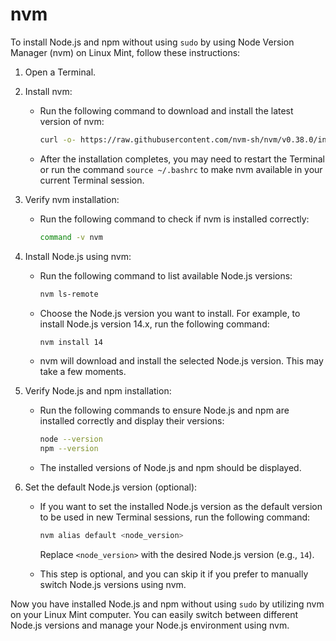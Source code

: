 # nvm

To install Node.js and npm without using `sudo` by using Node Version Manager (nvm) on Linux Mint, follow these instructions:

1. Open a Terminal.

2. Install nvm:
   - Run the following command to download and install the latest version of nvm:
     ```bash
     curl -o- https://raw.githubusercontent.com/nvm-sh/nvm/v0.38.0/install.sh | bash
     ```

   - After the installation completes, you may need to restart the Terminal or run the command `source ~/.bashrc` to make nvm available in your current Terminal session.

3. Verify nvm installation:
   - Run the following command to check if nvm is installed correctly:
     ```bash
     command -v nvm
     ```

4. Install Node.js using nvm:
   - Run the following command to list available Node.js versions:
     ```bash
     nvm ls-remote
     ```

   - Choose the Node.js version you want to install. For example, to install Node.js version 14.x, run the following command:
     ```bash
     nvm install 14
     ```

   - nvm will download and install the selected Node.js version. This may take a few moments.

5. Verify Node.js and npm installation:
   - Run the following commands to ensure Node.js and npm are installed correctly and display their versions:
     ```bash
     node --version
     npm --version
     ```

   - The installed versions of Node.js and npm should be displayed.

6. Set the default Node.js version (optional):
   - If you want to set the installed Node.js version as the default version to be used in new Terminal sessions, run the following command:
     ```bash
     nvm alias default <node_version>
     ```

     Replace `<node_version>` with the desired Node.js version (e.g., `14`).

   - This step is optional, and you can skip it if you prefer to manually switch Node.js versions using nvm.

Now you have installed Node.js and npm without using `sudo` by utilizing nvm on your Linux Mint computer. You can easily switch between different Node.js versions and manage your Node.js environment using nvm.
